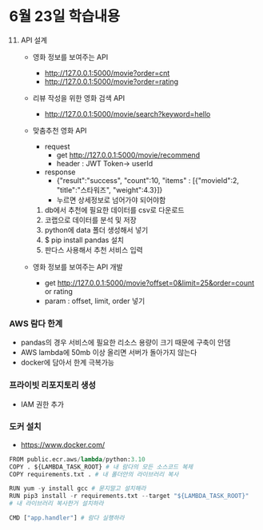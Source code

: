 # 6월 23일 학습내용

11. API 설계
    - 영화 정보를 보여주는 API
      - http://127.0.0.1:5000/movie?order=cnt
      - http://127.0.0.1:5000/movie?order=rating
    - 리뷰 작성을 위한 영화 검색 API
      - http://127.0.0.1:5000/movie/search?keyword=hello
  
    - 맞춤추천 영화 API
      - request
        - get http://127.0.0.1:5000/movie/recommend
        - header : JWT Token-> userId
      - response
        - {"result":"success", "count":10, "items" : [{"movieId":2, "title":"스타워즈", "weight":4.3}]}
        - 누르면 상세정보로 넘어가야 되어야함

      1. db에서 추천에 필요한 데이터를 csv로 다운로드
      2. 코랩으로 데이터를 분석 및 저장
      3. python에 data 폴더 생성해서 넣기
      4. $ pip install pandas 설치
      5. 판다스 사용해서 추천 서비스 입력

    - 영화 정보를 보여주는 API 개발
      - get http://127.0.0.1:5000/movie?offset=0&limit=25&order=count or rating
      - param : offset, limit, order 넣기

### AWS 람다 한계
- pandas의 경우 서비스에 필요한 리소스 용량이 크기 때문에 구축이 안댐
- AWS lambda에 50mb 이상 올리면 서버가 돌아가지 않는다
- docker에 담아서 한계 극복가능



### 프라이빗 리포지토리 생성
- IAM 권한 추가 

### 도커 설치
- https://www.docker.com/
```python
FROM public.ecr.aws/lambda/python:3.10
COPY . ${LAMBDA_TASK_ROOT} # 내 람다의 모든 소스코드 복제
COPY requirements.txt . # 내 폴더안의 라이브러리 복사

RUN yum -y install gcc # 묻지말고 설치해라
RUN pip3 install -r requirements.txt --target "${LAMBDA_TASK_ROOT}"
# 내 라이브러리 복사한거 설치하라

CMD ["app.handler"] # 람다 실행하라
```